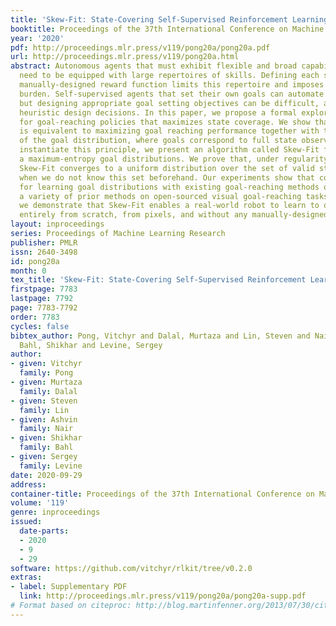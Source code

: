 ```yaml
---
title: 'Skew-Fit: State-Covering Self-Supervised Reinforcement Learning'
booktitle: Proceedings of the 37th International Conference on Machine Learning
year: '2020'
pdf: http://proceedings.mlr.press/v119/pong20a/pong20a.pdf
url: http://proceedings.mlr.press/v119/pong20a.html
abstract: Autonomous agents that must exhibit flexible and broad capabilities will
  need to be equipped with large repertoires of skills. Defining each skill with a
  manually-designed reward function limits this repertoire and imposes a manual engineering
  burden. Self-supervised agents that set their own goals can automate this process,
  but designing appropriate goal setting objectives can be difficult, and often involves
  heuristic design decisions. In this paper, we propose a formal exploration objective
  for goal-reaching policies that maximizes state coverage. We show that this objective
  is equivalent to maximizing goal reaching performance together with the entropy
  of the goal distribution, where goals correspond to full state observations. To
  instantiate this principle, we present an algorithm called Skew-Fit for learning
  a maximum-entropy goal distributions. We prove that, under regularity conditions,
  Skew-Fit converges to a uniform distribution over the set of valid states, even
  when we do not know this set beforehand. Our experiments show that combining Skew-Fit
  for learning goal distributions with existing goal-reaching methods outperforms
  a variety of prior methods on open-sourced visual goal-reaching tasks. Moreover,
  we demonstrate that Skew-Fit enables a real-world robot to learn to open a door,
  entirely from scratch, from pixels, and without any manually-designed reward function.
layout: inproceedings
series: Proceedings of Machine Learning Research
publisher: PMLR
issn: 2640-3498
id: pong20a
month: 0
tex_title: 'Skew-Fit: State-Covering Self-Supervised Reinforcement Learning'
firstpage: 7783
lastpage: 7792
page: 7783-7792
order: 7783
cycles: false
bibtex_author: Pong, Vitchyr and Dalal, Murtaza and Lin, Steven and Nair, Ashvin and
  Bahl, Shikhar and Levine, Sergey
author:
- given: Vitchyr
  family: Pong
- given: Murtaza
  family: Dalal
- given: Steven
  family: Lin
- given: Ashvin
  family: Nair
- given: Shikhar
  family: Bahl
- given: Sergey
  family: Levine
date: 2020-09-29
address: 
container-title: Proceedings of the 37th International Conference on Machine Learning
volume: '119'
genre: inproceedings
issued:
  date-parts:
  - 2020
  - 9
  - 29
software: https://github.com/vitchyr/rlkit/tree/v0.2.0
extras:
- label: Supplementary PDF
  link: http://proceedings.mlr.press/v119/pong20a/pong20a-supp.pdf
# Format based on citeproc: http://blog.martinfenner.org/2013/07/30/citeproc-yaml-for-bibliographies/
---
```

